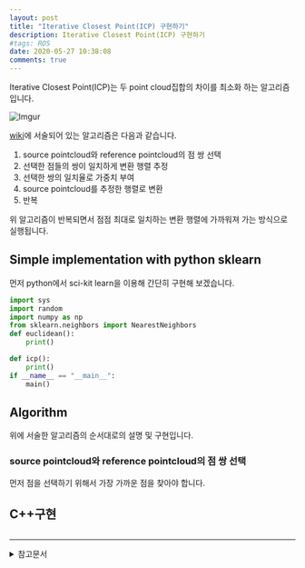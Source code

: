 ```yaml
---
layout: post
title: "Iterative Closest Point(ICP) 구현하기"
description: Iterative Closest Point(ICP) 구현하기
#tags: ROS
date: 2020-05-27 10:38:08
comments: true
---
```


<!-- icp매칭이란? -->
Iterative Closest Point(ICP)는 두 point cloud집합의 차이를 최소화 하는 알고리즘입니다. 
  
![Imgur](https://i.imgur.com/JVSCQ7P.png)  

[wiki](https://en.wikipedia.org/wiki/Iterative_closest_point)에 서술되어 있는 알고리즘은 다음과 같습니다.  

1. source pointcloud와 reference pointcloud의 점 쌍 선택
2. 선택한 점들의 쌍이 일치하게 변환 행렬 추정
3. 선택한 쌍의 일치율로 가중치 부여
4. source pointcloud를 추정한 행렬로 변환
5. 반복

위 알고리즘이 반복되면서 점점 최대로 일치하는 변환 행렬에 가까워져 가는 방식으로 실행됩니다.

## Simple implementation with python sklearn

먼저 python에서 sci-kit learn을 이용해 간단히 구현해 보겠습니다.

<!-- skleran code -->
<!-- python 구현중 -->
```py
import sys
import random
import numpy as np
from sklearn.neighbors import NearestNeighbors
def euclidean():
    print()

def icp():
    print()
if __name__ == "__main__":
    main()
```

## Algorithm

위에 서술한 알고리즘의 순서대로의 설명 및 구현입니다.

### source pointcloud와 reference pointcloud의 점 쌍 선택

먼저 점을 선택하기 위해서 가장 가까운 점을 찾아야 합니다. 

<!-- 구현코드 -->
## C++구현

```cpp
```
<!-- 장단점 -->
<!-- 비슷한알고리즘 -->

---

<details>
<summary>참고문서</summary>
<div markdown="1">

- [ICP( Iterative Closest Point )](https://m.blog.naver.com/tlaja/220666876033)
- [Iterative_closest_point - wiki](https://en.wikipedia.org/wiki/Iterative_closest_point)
- [Iterative Closest Point (ICP) implementation on python - stack overflow](https://stackoverflow.com/questions/20120384/iterative-closest-point-icp-implementation-on-python)

</div>
</details>
<script id="dsq-count-scr" src="//msc9533.disqus.com/count.js" async></script>

